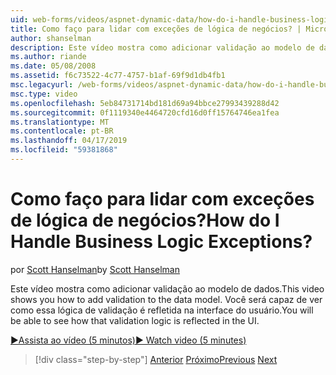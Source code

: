 ```yaml
---
uid: web-forms/videos/aspnet-dynamic-data/how-do-i-handle-business-logic-exceptions
title: Como faço para lidar com exceções de lógica de negócios? | Microsoft Docs
author: shanselman
description: Este vídeo mostra como adicionar validação ao modelo de dados. Você será capaz de ver como essa lógica de validação é refletida na interface do usuário.
ms.author: riande
ms.date: 05/08/2008
ms.assetid: f6c73522-4c77-4757-b1af-69f9d1db4fb1
msc.legacyurl: /web-forms/videos/aspnet-dynamic-data/how-do-i-handle-business-logic-exceptions
msc.type: video
ms.openlocfilehash: 5eb84731714bd181d69a94bbce27993439288d42
ms.sourcegitcommit: 0f1119340e4464720cfd16d0ff15764746ea1fea
ms.translationtype: MT
ms.contentlocale: pt-BR
ms.lasthandoff: 04/17/2019
ms.locfileid: "59381868"
---
```

# <a name="how-do-i-handle-business-logic-exceptions"></a><span data-ttu-id="69d84-105">Como faço para lidar com exceções de lógica de negócios?</span><span class="sxs-lookup"><span data-stu-id="69d84-105">How do I Handle Business Logic Exceptions?</span></span>

<span data-ttu-id="69d84-106">por [Scott Hanselman](https://github.com/shanselman)</span><span class="sxs-lookup"><span data-stu-id="69d84-106">by [Scott Hanselman](https://github.com/shanselman)</span></span>

<span data-ttu-id="69d84-107">Este vídeo mostra como adicionar validação ao modelo de dados.</span><span class="sxs-lookup"><span data-stu-id="69d84-107">This video shows you how to add validation to the data model.</span></span> <span data-ttu-id="69d84-108">Você será capaz de ver como essa lógica de validação é refletida na interface do usuário.</span><span class="sxs-lookup"><span data-stu-id="69d84-108">You will be able to see how that validation logic is reflected in the UI.</span></span>

[<span data-ttu-id="69d84-109">&#9654;Assista ao vídeo (5 minutos)</span><span class="sxs-lookup"><span data-stu-id="69d84-109">&#9654; Watch video (5 minutes)</span></span>](https://channel9.msdn.com/Blogs/ASP-NET-Site-Videos/how-do-i-handle-business-logic-exceptions)

> [!div class="step-by-step"]
> <span data-ttu-id="69d84-110">[Anterior](how-do-i-change-how-my-fields-render.md)
> [Próximo](how-do-i-make-custom-pages.md)</span><span class="sxs-lookup"><span data-stu-id="69d84-110">[Previous](how-do-i-change-how-my-fields-render.md)
[Next](how-do-i-make-custom-pages.md)</span></span>
